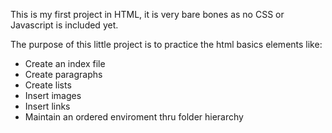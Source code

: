 This is my first project in HTML, it is very bare bones
as no CSS or Javascript is included yet.

The purpose of this little project is to practice the 
html basics elements like:
- Create an index file
- Create paragraphs
- Create lists
- Insert images
- Insert links
- Maintain an ordered enviroment thru folder hierarchy

